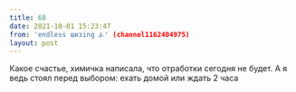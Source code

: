 ```yaml
---
title: 68
date: 2021-10-01 15:23:47
from: 'endless шизing ⍼' (channel1162404975)
layout: post
---
```


Какое счастье, химичка написала, что отработки сегодня не будет. А я ведь стоял перед выбором: ехать домой или ждать 2 часа
